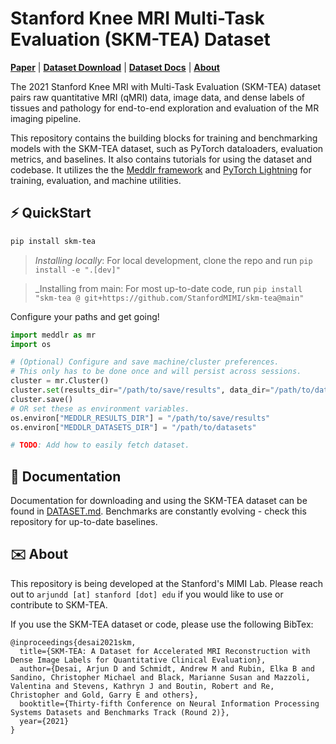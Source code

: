# Stanford Knee MRI Multi-Task Evaluation (SKM-TEA) Dataset
[**Paper**](https://openreview.net/forum?id=YDMFgD_qJuA)
| [**Dataset Download**](https://stanfordaimi.azurewebsites.net/datasets/4aaeafb9-c6e6-4e3c-9188-3aaaf0e0a9e7)
| [**Dataset Docs**](./DATASET.md)
| [**About**](#about)

The 2021 Stanford Knee MRI with Multi-Task Evaluation (SKM-TEA) dataset pairs raw quantitative MRI (qMRI) data, image data, and dense labels of tissues and pathology for end-to-end exploration and evaluation of the MR imaging pipeline.

This repository contains the building blocks for training and benchmarking models with the SKM-TEA dataset, such as PyTorch dataloaders, evaluation metrics, and baselines. It also contains tutorials for using the dataset and codebase. It utilizes the the [Meddlr framework](https://github.com/ad12/meddlr) and [PyTorch Lightning](https://github.com/PyTorchLightning/pytorch-lightning) for training, evaluation, and machine utilities.

## ⚡ QuickStart
```bash
pip install skm-tea
```
> _Installing locally_: For local development, clone the repo and run `pip install -e ".[dev]"`

> _Installing from main: For most up-to-date code, run `pip install "skm-tea @ git+https://github.com/StanfordMIMI/skm-tea@main"`

Configure your paths and get going!
```python
import meddlr as mr
import os

# (Optional) Configure and save machine/cluster preferences.
# This only has to be done once and will persist across sessions.
cluster = mr.Cluster()
cluster.set(results_dir="/path/to/save/results", data_dir="/path/to/datasets")
cluster.save()
# OR set these as environment variables.
os.environ["MEDDLR_RESULTS_DIR"] = "/path/to/save/results"
os.environ["MEDDLR_DATASETS_DIR"] = "/path/to/datasets"

# TODO: Add how to easily fetch dataset.
```


## 📝 Documentation
Documentation for downloading and using the SKM-TEA dataset can be found in [DATASET.md](./DATASET.md). Benchmarks are constantly evolving - check this repository for up-to-date baselines.

## ✉️ About
<a name="about"></a> 
This repository is being developed at the Stanford's MIMI Lab. Please reach out to `arjundd [at] stanford [dot] edu` if you would like to use or contribute to SKM-TEA. 

If you use the SKM-TEA dataset or code, please use the following BibTex:

```
@inproceedings{desai2021skm,
  title={SKM-TEA: A Dataset for Accelerated MRI Reconstruction with Dense Image Labels for Quantitative Clinical Evaluation},
  author={Desai, Arjun D and Schmidt, Andrew M and Rubin, Elka B and Sandino, Christopher Michael and Black, Marianne Susan and Mazzoli, Valentina and Stevens, Kathryn J and Boutin, Robert and Re, Christopher and Gold, Garry E and others},
  booktitle={Thirty-fifth Conference on Neural Information Processing Systems Datasets and Benchmarks Track (Round 2)},
  year={2021}
}
```
